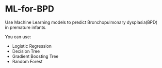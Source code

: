 # ML-for-BPD
Use Machine Learning models to predict Bronchopulmonary dysplasia(BPD) in premature infants.

You can use:
  - Logistic Regression
  - Decision Tree
  - Gradient Boosting Tree
  - Random Forest
